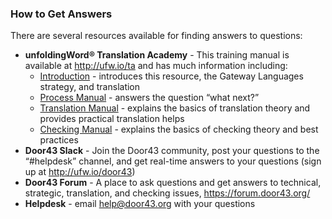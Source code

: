 
### How to Get Answers

There are several resources available for finding answers to questions:

* **unfoldingWord® Translation Academy** - This training manual is available at http://ufw.io/ta and has much information including:
    * [Introduction](../ta-intro/01.md) - introduces this resource, the Gateway Languages strategy, and translation
    * [Process Manual](../../process/process-manual/01.md)  - answers the question “what next?”
    * [Translation Manual](../../translate/translate-manual/01.md) - explains the basics of translation theory and provides practical translation helps
    * [Checking Manual](../../checking/intro-check/01.md) - explains the basics of checking theory and best practices
* **Door43 Slack** - Join the Door43 community, post your questions to the “#helpdesk” channel, and get real-time answers to your questions (sign up at http://ufw.io/door43)
* **Door43 Forum** - A place to ask questions and get answers to technical, strategic, translation, and checking issues, https://forum.door43.org/
* **Helpdesk** - email <help@door43.org> with your questions

